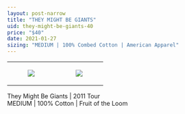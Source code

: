 ```yaml
---
layout: post-narrow
title: "THEY MIGHT BE GIANTS"
uid: they-might-be-giants-40
price: "$40"
date: 2021-01-27
sizing: "MEDIUM | 100% Combed Cotton | American Apparel"
---
```




<table style="width:100%;"><tr><td style="vertical-align:top;">
      <figure class="tmblr-full" data-orig-height="2048" data-orig-width="1365" data-orig-src="https://concertshirts.netlify.app/shirts/0241/0241-01.jpg"><img src="https://64.media.tumblr.com/76bf8ac8eec3ca2c780e474e8fa04ad4/a4908c1370ae54f5-16/s540x810/e3330de8f9a5055d6a4e0009967c6b11f3902be4.jpg" data-orig-height="2048" data-orig-width="1365" data-orig-src="https://concertshirts.netlify.app/shirts/0241/0241-01.jpg"/></figure></td>
    <td style="vertical-align:top;">
      <figure class="tmblr-full" data-orig-height="2048" data-orig-width="1365" data-orig-src="https://concertshirts.netlify.app/shirts/0241/0241-02.jpg"><img src="https://64.media.tumblr.com/9fcda941a8ecea7caa3179925e34f40f/a4908c1370ae54f5-67/s540x810/189ea16a95664adc1528afd73c44fb3ce0236d21.jpg" data-orig-height="2048" data-orig-width="1365" data-orig-src="https://concertshirts.netlify.app/shirts/0241/0241-02.jpg"/></figure></td>
  </tr></table><p>
  They Might Be Giants | 2011 Tour<br/>MEDIUM | 100% Cotton | Fruit of the Loom
</p>
